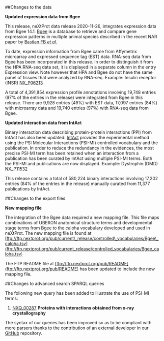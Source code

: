##Changes to the data

**Updated expression data from Bgee**

This release, neXtProt data release 2020-11-26, integrates expression data from Bgee 14.1. [Bgee](https://bgee.org/) is a database to retrieve and compare gene expression patterns in multiple animal species described in the recent NAR paper by [Bastian FB _et al._](https://doi.org/10.1093/nar/gkaa793)

To date, expression information from Bgee came from Affymetrix microarray and expressed sequence tag (EST) data. RNA-seq data from Bgee has been incorporated in this release. In order to distinguish it from the HPA RNA-seq data set, it is displayed in a separate column in the entry Expression view. Note however that HPA and Bgee do not have the same panel of tissues that were analyzed by RNA-seq. Example: Insulin receptor (INSR) [NX\_P06213](../entry/NX_P06213/expression)

A total of 4,391,854 expression profile annotations involving 19,748 entries (97% of the entries in the release) were integrated from Bgee in this release. There are 9,928 entries (49%) with EST data, 17,097 entries (84%) with microarray data and 19,740 entries (97%) with RNA-seq data from Bgee.

**Updated interaction data from IntAct**

Binary interaction data describing protein-protein interactions (PPI) from IntAct has also been updated. [IntAct](https://www.ebi.ac.uk/intact/) provides the experimental method using the PSI Molecular Interactions (PSI-MI) controlled vocabulary and the publication. In order to reduce the redundancy in the evidences, the most precise PSI-MI term has been retained when an interaction from a publication has been curated by IntAct using multiple PSI-MI terms. Both the PSI-MI and publications are now displayed. Example: Dystrophin (DMD) [NX\_P11532](../entry/NX_P11532/interactions)

This release contains a total of 580,224 binary interactions involving 17,202 entries (84% of the entries in the release) manually curated from 11,377 publications by IntAct.

##Changes to the export files

**New mapping file**

The integration of the Bgee data required a new mapping file. This file maps combinations of UBERON anatomical structure terms and developmental stage terms from Bgee to the caloha vocabulary developed and used in neXtProt. The new mapping file is found at [ftp://ftp.nextprot.org/pub/current\_release/controlled\_vocabularies/Bgee\_caloha.tsv](ftp://ftp.nextprot.org/pub/current_release/controlled_vocabularies/Bgee_caloha.tsv) 

The FTP README file at [ftp://ftp.nextprot.org/pub/README](ftp://ftp.nextprot.org/pub/README) has been updated to include the new mapping file.

##Changes to advanced search SPARQL queries

The following new query has been added to illustrate the use of PSI-MI terms:
1. [NXQ\_00287](../proteins/search?mode=advanced&queryId=NXQ_00287) **Proteins with interactions obtained from x-ray crystallography**

The syntax of our queries has been improved so as to be compliant with more parsers thanks to the contribution of an external developer in our [GitHub](https://github.com/calipho-sib/) repository. 
